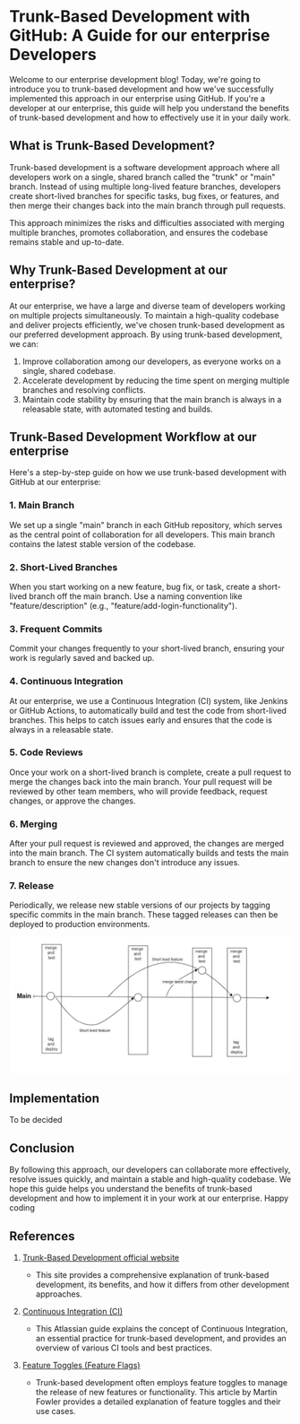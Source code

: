 # Trunk-Based Development with GitHub: A Guide for our enterprise Developers

Welcome to our enterprise development blog! Today, we're going to introduce you to trunk-based development and how we've successfully implemented this approach in our enterprise using GitHub. If you're a developer at our enterprise, this guide will help you understand the benefits of trunk-based development and how to effectively use it in your daily work.

## What is Trunk-Based Development?

Trunk-based development is a software development approach where all developers work on a single, shared branch called the "trunk" or "main" branch. Instead of using multiple long-lived feature branches, developers create short-lived branches for specific tasks, bug fixes, or features, and then merge their changes back into the main branch through pull requests.

This approach minimizes the risks and difficulties associated with merging multiple branches, promotes collaboration, and ensures the codebase remains stable and up-to-date.

## Why Trunk-Based Development at our enterprise?

At our enterprise, we have a large and diverse team of developers working on multiple projects simultaneously. To maintain a high-quality codebase and deliver projects efficiently, we've chosen trunk-based development as our preferred development approach. By using trunk-based development, we can:

1. Improve collaboration among our developers, as everyone works on a single, shared codebase.
2. Accelerate development by reducing the time spent on merging multiple branches and resolving conflicts.
3. Maintain code stability by ensuring that the main branch is always in a releasable state, with automated testing and builds.

## Trunk-Based Development Workflow at our enterprise

Here's a step-by-step guide on how we use trunk-based development with GitHub at our enterprise:

### 1. Main Branch

We set up a single "main" branch in each GitHub repository, which serves as the central point of collaboration for all developers. This main branch contains the latest stable version of the codebase.

### 2. Short-Lived Branches

When you start working on a new feature, bug fix, or task, create a short-lived branch off the main branch. Use a naming convention like "feature/description" (e.g., "feature/add-login-functionality").

### 3. Frequent Commits

Commit your changes frequently to your short-lived branch, ensuring your work is regularly saved and backed up.

### 4. Continuous Integration

At our enterprise, we use a Continuous Integration (CI) system, like Jenkins or GitHub Actions, to automatically build and test the code from short-lived branches. This helps to catch issues early and ensures that the code is always in a releasable state.

### 5. Code Reviews

Once your work on a short-lived branch is complete, create a pull request to merge the changes back into the main branch. Your pull request will be reviewed by other team members, who will provide feedback, request changes, or approve the changes.

### 6. Merging

After your pull request is reviewed and approved, the changes are merged into the main branch. The CI system automatically builds and tests the main branch to ensure the new changes don't introduce any issues.

### 7. Release

Periodically, we release new stable versions of our projects by tagging specific commits in the main branch. These tagged releases can then be deployed to production environments.

![alt text](trunk-based-development.JPG)

## Implementation 

To be decided

## Conclusion

By following this approach, our developers can collaborate more effectively, resolve issues quickly, and maintain a stable and high-quality codebase. We hope this guide helps you understand the benefits of trunk-based development and how to implement it in your work at our enterprise. Happy coding

## References

1. [Trunk-Based Development official website](https://trunkbaseddevelopment.com/)
   - This site provides a comprehensive explanation of trunk-based development, its benefits, and how it differs from other development approaches.

2. [Continuous Integration (CI)](https://www.atlassian.com/continuous-delivery/continuous-integration/trunk-based-development)
   - This Atlassian guide explains the concept of Continuous Integration, an essential practice for trunk-based development, and provides an overview of various CI tools and best practices.

3. [Feature Toggles (Feature Flags)](https://www.martinfowler.com/articles/feature-toggles.html)
   - Trunk-based development often employs feature toggles to manage the release of new features or functionality. This article by Martin Fowler provides a detailed explanation of feature toggles and their use cases.
